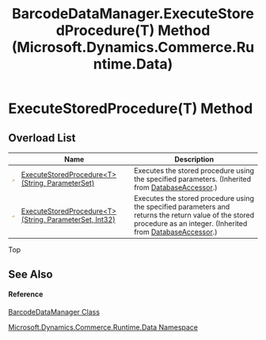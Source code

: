 ﻿---
title: BarcodeDataManager.ExecuteStoredProcedure(T) Method  (Microsoft.Dynamics.Commerce.Runtime.Data)
TOCTitle: ExecuteStoredProcedure(T) Method
ms:assetid: Overload:Microsoft.Dynamics.Commerce.Runtime.Data.BarcodeDataManager.ExecuteStoredProcedure``1
ms:mtpsurl: https://technet.microsoft.com/en-us/library/Dn716632(v=AX.60)
ms:contentKeyID: 62203655
ms.date: 05/18/2015
mtps_version: v=AX.60
f1_keywords:
- ExecuteStoredProcedure
- BarcodeDataManager.ExecuteStoredProcedure
- Microsoft.Dynamics.Commerce.Runtime.Data.BarcodeDataManager.ExecuteStoredProcedure
dev_langs:
- CSharp
- C++
- VB
---

# ExecuteStoredProcedure(T) Method

## Overload List

<table>
<thead>
<tr class="header">
<th> </th>
<th>Name</th>
<th>Description</th>
</tr>
</thead>
<tbody>
<tr class="odd">
<td><img src="images/Dn987397.protmethod(en-us,AX.60).gif" title="Protected method" alt="Protected method" /></td>
<td><a href="databaseaccessor-executestoredprocedure-t-method-string-parameterset-microsoft-dynamics-commerce-runtime-data.md">ExecuteStoredProcedure&lt;T&gt;(String, ParameterSet)</a></td>
<td>Executes the stored procedure using the specified parameters. (Inherited from <a href="databaseaccessor-class-microsoft-dynamics-commerce-runtime-data.md">DatabaseAccessor</a>.)</td>
</tr>
<tr class="even">
<td><img src="images/Dn987397.protmethod(en-us,AX.60).gif" title="Protected method" alt="Protected method" /></td>
<td><a href="databaseaccessor-executestoredprocedure-t-method-string-parameterset-int32-microsoft-dynamics-commerce-runtime-data.md">ExecuteStoredProcedure&lt;T&gt;(String, ParameterSet, Int32)</a></td>
<td>Executes the stored procedure using the specified parameters and returns the return value of the stored procedure as an integer. (Inherited from <a href="databaseaccessor-class-microsoft-dynamics-commerce-runtime-data.md">DatabaseAccessor</a>.)</td>
</tr>
</tbody>
</table>


Top

## See Also

#### Reference

[BarcodeDataManager Class](barcodedatamanager-class-microsoft-dynamics-commerce-runtime-data.md)

[Microsoft.Dynamics.Commerce.Runtime.Data Namespace](microsoft-dynamics-commerce-runtime-data-namespace.md)

